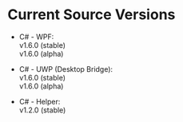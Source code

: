 # Current Source Versions

- C# - WPF:<br>v1.6.0 (stable)<br>v1.6.0 (alpha)

- C# - UWP (Desktop Bridge):<br>v1.6.0 (stable)<br>v1.6.0 (alpha)

- C# - Helper:<br>v1.2.0 (stable)